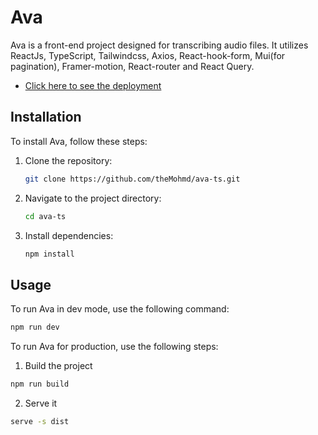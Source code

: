 # Ava

Ava is a front-end project designed for transcribing audio files.
It utilizes ReactJs, TypeScript, Tailwindcss, Axios, React-hook-form, Mui(for pagination), Framer-motion, React-router and React Query.

- [Click here to see the deployment](https://themohmd.github.io/Ava-ts)
  
## Installation

To install Ava, follow these steps:

1. Clone the repository:

    ```bash
    git clone https://github.com/theMohmd/ava-ts.git
    ```

2. Navigate to the project directory:

    ```bash
    cd ava-ts
    ```

3. Install dependencies:

    ```bash
    npm install
    ```

## Usage

To run Ava in dev mode, use the following command:

```bash
npm run dev
```
To run Ava for production, use the following steps:

1. Build the project

```bash
npm run build
```
2. Serve it

```bash
serve -s dist
```
